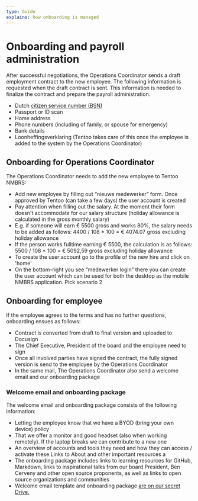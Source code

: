 ```yaml
---
type: Guide
explains: how onboarding is managed
---
```


# Onboarding and payroll administration

After successful negotiations, the Operations Coordinator sends a draft employment contract to the new employee. The following information is requested when the draft contract is sent. This information is needed to finalize the contract and prepare the payroll administration.

* Dutch [citizen service number (BSN)](https://www.government.nl/topics/personal-data/citizen-service-number-bsn)
* Passport or ID scan
* Home address
* Phone numbers (including of family, or spouse for emergency)
* Bank details
* Loonheffingsverklaring (Tentoo takes care of this once the employee is added to the system by the Operations Coordinator)

## Onboarding for Operations Coordinator

The Operations Coordinator needs to add the new employee to Tentoo NMBRS:

* Add new employee by filling out “nieuwe medewerker” form. Once approved by Tentoo (can take a few days) the user account is created
* Pay attention when filling out the salary. At the moment their form doesn't accommodate for our salary structure (holiday allowance is calculated in the gross monthly salary)
* E.g. if someone will earn € 5500 gross and works 80%, the salary needs to be added as follows: 4400 / 108 * 100 = € 4074.07 gross excluding holiday allowance
* If the person works fulltime earning € 5500, the calculation is as follows: 5500 / 108 * 100 = € 5092,59 gross excluding holiday allowance
* To create the user account go to the profile of the new hire and click on 'home'
* On the bottom-right you see “medewerker login” there you can create the user account which can be used for both the desktop as the mobile NMBRS application. Pick scenario 2

## Onboarding for employee

If the employee agrees to the terms and has no further questions, onboarding ensues as follows:

* Contract is converted from draft to final version and uploaded to Docusign
* The Chief Executive, President of the board and the employee need to sign
* Once all involved parties have signed the contract, the fully signed version is send to the employee by the Operations Coordinator
* In the same mail, The Operations Coordinator also send a welcome email and our onboarding package

### Welcome email and onboarding package

The welcome email and onboarding package consists of the following information:

* Letting the employee know that we have a BYOD (bring your own device) policy
* That we offer a monitor and good headset (also when working remotely). If the laptop breaks we can contribute to a new one
* An overview of accounts and tools they need and how they can access / activate these Links to About and other important resources a
* The onboarding package includes links to learning resources for GitHub, Markdown, links to inspirational talks from our board President, Ben Cerveny and other open source proponents, as well as links to open source organizations and communities
* Welcome email template and onboarding package [are on our secret Drive.](https://drive.google.com/drive/folders/1KqeG3KxibxmbkhQl5yKUdsmTtMMnwlqB)
